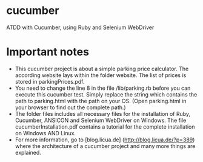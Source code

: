 # cucumber
ATDD with Cucumber, using Ruby and Selenium WebDriver

# Important notes
* This cucumber project is about a simple parking price calculator. The according website lays within the folder website. The list of prices is stored in parkingPrices.pdf.
* You need to change the line 8 in the file /lib/parking.rb before you can execute this cucumber test.
Simply replace the string which contains the path to parking.html with the path on your OS. (Open parking.html in your browser to find out the complete path.)
* The folder files includes all necessary files for the installation of Ruby, Cucumber, ANSICON and Selenium WebDriver on Windows. The file cucumberInstallation.pdf contains a tutorial for the complete installation on Windows AND Linux.
* For more information, go to [blog.licua.de] (http://blog.licua.de/?p=389) where the architecture of a cucumber project and many more things are explained.
